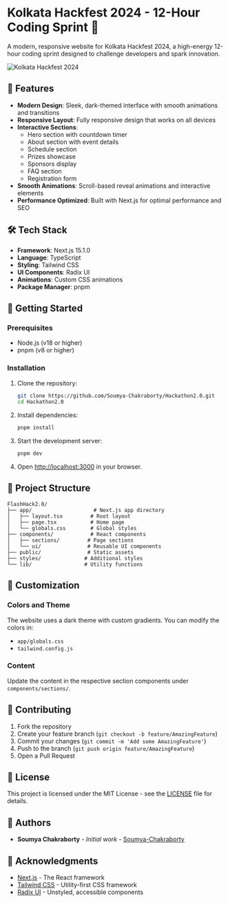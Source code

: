 # Kolkata Hackfest 2024 - 12-Hour Coding Sprint 🚀

A modern, responsive website for Kolkata Hackfest 2024, a high-energy 12-hour coding sprint designed to challenge developers and spark innovation.

![Kolkata Hackfest 2024](public/placeholder-logo.png)

## 🌟 Features

- **Modern Design**: Sleek, dark-themed interface with smooth animations and transitions
- **Responsive Layout**: Fully responsive design that works on all devices
- **Interactive Sections**:
  - Hero section with countdown timer
  - About section with event details
  - Schedule section
  - Prizes showcase
  - Sponsors display
  - FAQ section
  - Registration form
- **Smooth Animations**: Scroll-based reveal animations and interactive elements
- **Performance Optimized**: Built with Next.js for optimal performance and SEO

## 🛠️ Tech Stack

- **Framework**: Next.js 15.1.0
- **Language**: TypeScript
- **Styling**: Tailwind CSS
- **UI Components**: Radix UI
- **Animations**: Custom CSS animations
- **Package Manager**: pnpm

## 🚀 Getting Started

### Prerequisites

- Node.js (v18 or higher)
- pnpm (v8 or higher)

### Installation

1. Clone the repository:
   ```bash
   git clone https://github.com/Soumya-Chakraborty/Hackathon2.0.git
   cd Hackathon2.0
   ```

2. Install dependencies:
   ```bash
   pnpm install
   ```

3. Start the development server:
   ```bash
   pnpm dev
   ```

4. Open [http://localhost:3000](http://localhost:3000) in your browser.

## 📁 Project Structure

```
FlashHack2.0/
├── app/                    # Next.js app directory
│   ├── layout.tsx         # Root layout
│   ├── page.tsx           # Home page
│   └── globals.css        # Global styles
├── components/            # React components
│   ├── sections/         # Page sections
│   └── ui/               # Reusable UI components
├── public/               # Static assets
├── styles/              # Additional styles
└── lib/                 # Utility functions
```

## 🎨 Customization

### Colors and Theme
The website uses a dark theme with custom gradients. You can modify the colors in:
- `app/globals.css`
- `tailwind.config.js`

### Content
Update the content in the respective section components under `components/sections/`.

## 🤝 Contributing

1. Fork the repository
2. Create your feature branch (`git checkout -b feature/AmazingFeature`)
3. Commit your changes (`git commit -m 'Add some AmazingFeature'`)
4. Push to the branch (`git push origin feature/AmazingFeature`)
5. Open a Pull Request

## 📝 License

This project is licensed under the MIT License - see the [LICENSE](LICENSE) file for details.

## 👥 Authors

- **Soumya Chakraborty** - *Initial work* - [Soumya-Chakraborty](https://github.com/Soumya-Chakraborty)

## 🙏 Acknowledgments

- [Next.js](https://nextjs.org/) - The React framework
- [Tailwind CSS](https://tailwindcss.com/) - Utility-first CSS framework
- [Radix UI](https://www.radix-ui.com/) - Unstyled, accessible components 